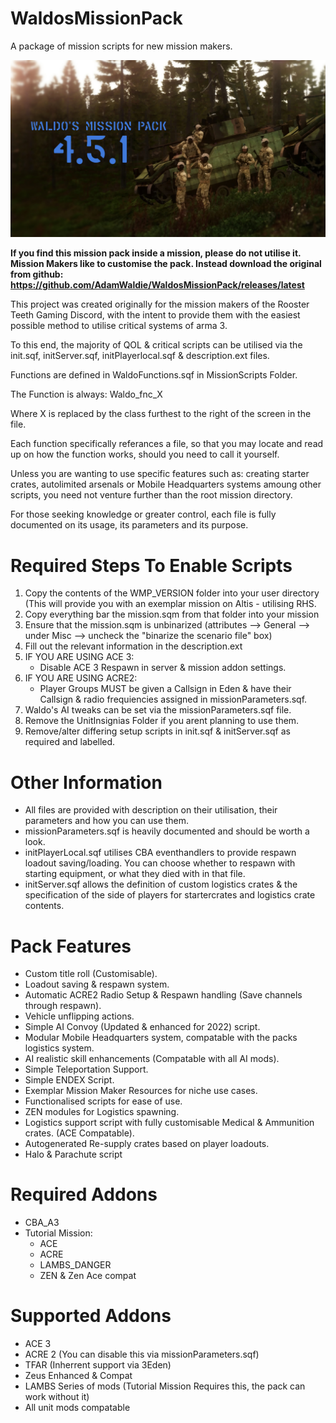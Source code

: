 # WaldosMissionPack
A package of mission scripts for new mission makers.

![alt text](https://github.com/AdamWaldie/WaldosMissionPack/blob/main/Pictures/loading.jpg?raw=true)

**If you find this mission pack inside a mission, please do not utilise it. Mission Makers like to customise the pack. Instead download the original from github: https://github.com/AdamWaldie/WaldosMissionPack/releases/latest**

This project was created originally for the mission makers of the Rooster Teeth Gaming Discord, with the intent to provide them with the easiest possible method 
to utilise critical systems of arma 3.

To this end, the majority of QOL & critical scripts can be utilised via the init.sqf, initServer.sqf, initPlayerlocal.sqf & description.ext files.

Functions are defined in WaldoFunctions.sqf in MissionScripts Folder.

The Function is always: Waldo_fnc_X

Where X is replaced by the class furthest to the right of the screen in the file.


Each function specifically referances a file, so that you may locate and read up on how the function works, should you need to call it yourself.


Unless you are wanting to use specific features such as: creating starter crates, autolimited arsenals or Mobile Headquarters systems amoung other scripts, you need not venture further than the root mission directory.

For those seeking knowledge or greater control, each file is fully documented on its usage, its parameters and its purpose.

# Required Steps To Enable Scripts
1. Copy the contents of the WMP_VERSION folder into your user directory (This will provide you with an exemplar mission on Altis - utilising RHS.
2. Copy everything bar the mission.sqm from that folder into your mission
3. Ensure that the mission.sqm is unbinarized (attributes --> General --> under Misc --> uncheck the "binarize the scenario file" box)
4. Fill out the relevant information in the description.ext
5. IF YOU ARE USING ACE 3:
   - Disable ACE 3 Respawn in server & mission addon settings.
6. IF YOU ARE USING ACRE2:
   - Player Groups MUST be given a Callsign in Eden & have their Callsign & radio frequiencies assigned in missionParameters.sqf.
7. Waldo's AI tweaks can be set via the missionParameters.sqf file.
8. Remove the UnitInsignias Folder if you arent planning to use them.
9. Remove/alter differing setup scripts in init.sqf & initServer.sqf as required and labelled.

# Other Information
- All files are provided with description on their utilisation, their parameters and how you can use them.
- missionParameters.sqf is heavily documented and should be worth a look.
- initPlayerLocal.sqf utilises CBA eventhandlers to provide respawn loadout saving/loading. You can choose whether to respawn with starting equipment, or what they died with in that file.
- initServer.sqf allows the definition of custom logistics crates & the specification of the side of players for startercrates and logistics crate contents.

# Pack Features
- Custom title roll (Customisable).
- Loadout saving & respawn system.
- Automatic ACRE2 Radio Setup & Respawn handling (Save channels through respawn).
- Vehicle unflipping actions.
- Simple AI Convoy (Updated & enhanced for 2022) script.
- Modular Mobile Headquarters system, compatable with the packs logistics system.
- AI realistic skill enhancements (Compatable with all AI mods).
- Simple Teleportation Support.
- Simple ENDEX Script.
- Exemplar Mission Maker Resources for niche use cases.
- Functionalised scripts for ease of use.
- ZEN modules for Logistics spawning.
- Logistics support script with fully customisable Medical & Ammunition crates. (ACE Compatable).
- Autogenerated Re-supply crates based on player loadouts.
- Halo & Parachute script

# Required Addons
- CBA_A3
- Tutorial Mission:
   - ACE
   - ACRE
   - LAMBS_DANGER
   - ZEN & Zen Ace compat

# Supported Addons
- ACE 3
- ACRE 2 (You can disable this via missionParameters.sqf)
- TFAR (Inherrent support via 3Eden)
- Zeus Enhanced & Compat
- LAMBS Series of mods (Tutorial Mission Requires this, the pack can work without it)
- All unit mods compatable
